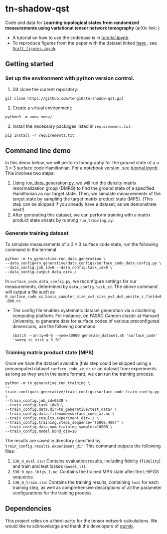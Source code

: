 # tn-shadow-qst
Code and data for **Learning topological states from randomized measurements using
variational tensor network tomography** (arXiv link: )

- A tutorial on how to use the codebase is in [tutorial.ipynb](https://github.com/teng10/tn-shadow-qst/blob/bcd59fc3f65806fc69c1dc317bfe506bcee523ee/tutorial.ipynb).
- To reproduce figures from the paper with the dataset linked [here](https://doi.org/10.5281/zenodo.11397880) , see [`Draft_figures.ipynb`](https://github.com/teng10/tn-shadow-qst/blob/bd3f62930849889fba854b96f6da129fc1c99e51/Draft_figures.ipynb).


## Getting started

### Set up the environment with python version control.


   1. Git clone the current repository:
```
git clone https://github.com/teng10/tn-shadow-qst.git
```
   2. Create a virtual environment:
```
python3 -m venv venv/
```
   3. Install the necessary packages listed in `requirements.txt`:
```
pip install -r requirements.txt
```

## Command line demo
In this demo below, we will perform tomography for the ground state of a a $3 \times 3$ surface code Hamiltonian. For a notebook version, see [tutorial.ipynb]([https://github.com/teng10/tn-shadow-qst/blob/e0347b7d64ef86c7564efa0a95e13008d9dfeab8/draft_tutorial.ipynb](https://github.com/teng10/tn-shadow-qst/blob/bcd59fc3f65806fc69c1dc317bfe506bcee523ee/tutorial.ipynb)). This involves two steps:
1. Using run_data_generation.py, we will run the density matrix renormalization group (DMRG) to find the ground state of a specified Hamiltonian as our target state. Then, we simulate measurements of the target state by sampling the target matrix product state (MPS). (This step can be skipped if you already have a dataset, as we demonstrate next!)
2. After generating this dataset, we can perform training with a matrix product state ansatz by runnnig `run_training.py`.

### Generate training dataset
To simulate measurements of a $3 \times 3$ surface code state, run the following command in the terminal
```
python -m tn_generative.run_data_generation \
--data_config=tn_generative/data_configs/surface_code_data_config.py \
--data_config.job_id=0 --data_config.task_id=0 \
--data_config.output.data_dir=./
```
In `surface_code_data_config.py`, we reconfigure settings for our measurements, determined by `data_config.task_id`.
The above command will output a file such as `0_surface_code_xz_basis_sampler_size_x=3_size_y=3_d=5_onsite_z_field=0.000.nc`

 - The config file enables systematic dataset generation via a clustering computing platform.
   For instance, on FASRC Cannon cluster at Harvard University, to generate data for surface codes of various preconfigured dimensions, use the following command:
   ```
   sbatch --array=0-6 --mem=30000 generate_dataset.sh 'surface_code' 'sweep_sc_size_y_3_fn’
   ```

### Training matrix product state (MPS)
Once we have the dataset available (this step could be skipped using a precomputed dataset `surface_code_xz.nc` or an dataset from experiments as long as they are in the same format), we can run the training process.

```
python -m tn_generative.run_training \
--train_config=tn_generative/train_configs/surface_code_train_config.py \
--train_config.job_id=0530 \
--train_config.task_id=0 \
--train_config.data.dir=tn_generative/test_data/ \
--train_config.data.filename=surface_code_xz.nc \
--train_config.results.experiment_dir=./ \
--train_config.training.steps_sequence="(5000,400)" \
--train_config.data.num_training_samples=10000 \
--train_config.model.bond_dim=10
```

The results are saved in directory specified by `train_config.results.experiment_dir`. This command outputs the following files:
1. `530_0_eval.csv`: Contains evaluation results, including fidelity (`fidelity`) and train and test losses (`model_ll`).
2. `530_0_mps_lbfgs_1.nc`: Contains the trained MPS state after the L-BFGS sequence.
3. `530_0_train.csv`: Contains the training results, containing `loss` for each training step, as well as comprehensive descriptions of all the parameter configurations for the training process.

## Dependencies
This project relies on a third-party for the tensor network calculations. We would like to acknowledge and thank the developers of [quimb](https://quimb.readthedocs.io/en/latest/#).
